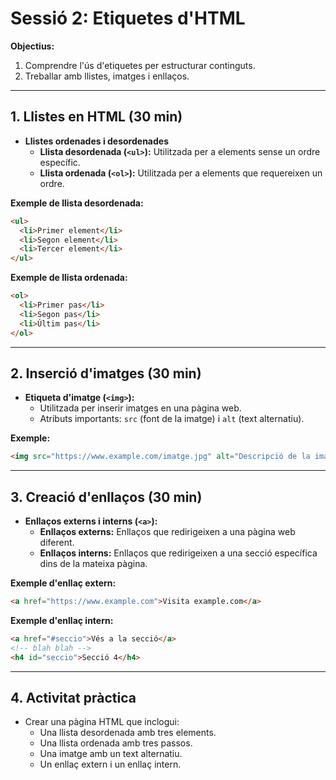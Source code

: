 # Sessió 2: Etiquetes d'HTML

**Objectius:**
1. Comprendre l'ús d'etiquetes per estructurar continguts.
2. Treballar amb llistes, imatges i enllaços.

---

## 1. Llistes en HTML (30 min)
- **Llistes ordenades i desordenades**
  - **Llista desordenada (`<ul>`):** Utilitzada per a elements sense un ordre específic.
  - **Llista ordenada (`<ol>`):** Utilitzada per a elements que requereixen un ordre.
  
**Exemple de llista desordenada:**

```html
<ul>
  <li>Primer element</li>
  <li>Segon element</li>
  <li>Tercer element</li>
</ul>
```

**Exemple de llista ordenada:**

```html
<ol>
  <li>Primer pas</li>
  <li>Segon pas</li>
  <li>Últim pas</li>
</ol>
```

---

## 2. Inserció d'imatges (30 min)
- **Etiqueta d'imatge (`<img>`):**
  - Utilitzada per inserir imatges en una pàgina web.
  - Atributs importants: `src` (font de la imatge) i `alt` (text alternatiu).

**Exemple:**

```html
<img src="https://www.example.com/imatge.jpg" alt="Descripció de la imatge" >
```

---

## 3. Creació d'enllaços (30 min)
- **Enllaços externs i interns (`<a>`):**
  - **Enllaços externs:** Enllaços que redirigeixen a una pàgina web diferent.
  - **Enllaços interns:** Enllaços que redirigeixen a una secció específica dins de la mateixa pàgina.

**Exemple d'enllaç extern:**

```html
<a href="https://www.example.com">Visita example.com</a>
```

**Exemple d'enllaç intern:**

```html
<a href="#seccio">Vés a la secció</a>
<!-- blah blah -->
<h4 id="seccio">Secció 4</h4>
```

---

## 4. Activitat pràctica
- Crear una pàgina HTML que inclogui:
  - Una llista desordenada amb tres elements.
  - Una llista ordenada amb tres passos.
  - Una imatge amb un text alternatiu.
  - Un enllaç extern i un enllaç intern.
